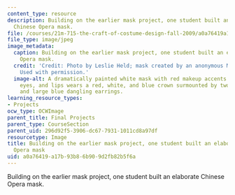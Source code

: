 ```yaml
---
content_type: resource
description: Building on the earlier mask project, one student built an elaborate
  Chinese Opera mask.
file: /courses/21m-715-the-craft-of-costume-design-fall-2009/a0a76419a17b93b86b909d2fb82b5f6a_IMG_1072.jpg
file_type: image/jpeg
image_metadata:
  caption: Building on the earlier mask project, one student built an elaborate Chinese
    Opera mask.
  credit: 'Credit: Photo by Leslie Held; mask created by an anonymous MIT student.
    Used with permission.'
  image-alt: A dramatically painted white mask with red makeup accents on the cheeks,
    eyes, and lips wears a red, white, and blue crown surmounted by two peacock plumes,
    and large blue dangling earrings.
learning_resource_types:
- Projects
ocw_type: OCWImage
parent_title: Final Projects
parent_type: CourseSection
parent_uid: 296d92f5-3906-dc67-7931-1011cd8a97df
resourcetype: Image
title: Building on the earlier mask project, one student built an elaborate Chinese
  Opera mask
uid: a0a76419-a17b-93b8-6b90-9d2fb82b5f6a
---
```

Building on the earlier mask project, one student built an elaborate Chinese Opera mask.

